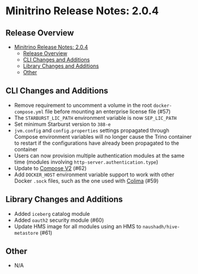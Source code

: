 # Minitrino Release Notes: 2.0.4

## Release Overview

- [Minitrino Release Notes: 2.0.4](#minitrino-release-notes-204)
  - [Release Overview](#release-overview)
  - [CLI Changes and Additions](#cli-changes-and-additions)
  - [Library Changes and Additions](#library-changes-and-additions)
  - [Other](#other)

## CLI Changes and Additions

- Remove requirement to uncomment a volume in the root `docker-compose.yml` file
  before mounting an enterprise license file (#57)
- The `STARBURST_LIC_PATH` environment variable is now `SEP_LIC_PATH`
- Set minimum Starburst version to `388-e`
- `jvm.config` and `config.properties` settings propagated through Compose
  environment variables will no longer cause the Trino container to restart if
  the configurations have already been propagated to the container
- Users can now provision multiple authentication modules at the same time
  (modules involving `http-server.authentication.type`)
- Update to [Compose V2](https://docs.docker.com/compose/migrate/) (#62)
- Add `DOCKER_HOST` environment variable support to work with other Docker
  `.sock` files, such as the one used with
  [Colima](https://github.com/abiosoft/colima/blob/main/docs/FAQ.md#cannot-connect-to-the-docker-daemon-at-unixvarrundockersock-is-the-docker-daemon-running)
  (#59)

## Library Changes and Additions

- Added `iceberg` catalog module
- Added `oauth2` security module (#60)
- Update HMS image for all modules using an HMS to `naushadh/hive-metastore`
  (#61)

## Other

- N/A
